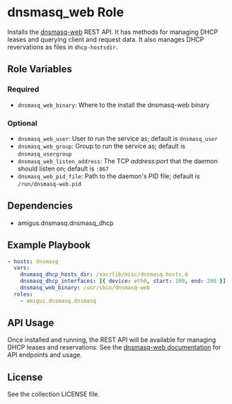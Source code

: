 # dnsmasq_web Role

Installs the [dnsmasq-web](https://github.com/amigus/dnsmasq-web) REST API.
It has methods for managing DHCP leases and querying client and request data.
It also manages DHCP revervations as files in `dhcp-hostsdir`.

## Role Variables

### Required

- `dnsmasq_web_binary`: Where to the install the dnsmasq-web binary

### Optional

- `dnsmasq_web_user`: User to run the service as;
  default is `dnsmasq_user`
- `dnsmasq_web_group`: Group to run the service as;
  default is `dnsmasq_usergroup`
- `dnsmasq_web_listen_address`: The TCP _address:port_ that the daemon should listen on;
  default is `:867`
- `dnsmasq_web_pid_file`: Path to the daemon's PID file;
  default is `/run/dnsmasq-web.pid`

## Dependencies

- amigus.dnsmasq.dnsmasq_dhcp

## Example Playbook

```yaml
- hosts: dnsmasq
  vars:
    dnsmasq_dhcp_hosts_dir: /var/lib/misc/dnsmasq.hosts.d
    dnsmasq_dhcp_interfaces: [{ device: eth0, start: 100, end: 200 }]
    dnsmasq_web_binary: /usr/sbin/dnsmasq-web
  roles:
    - amigus.dnsmasq.dnsmasq
```

## API Usage

Once installed and running, the REST API will be available for managing DHCP leases and reservations. See the [dnsmasq-web documentation](https://github.com/amigus/dnsmasq-web) for API endpoints and usage.

## License

See the collection LICENSE file.
